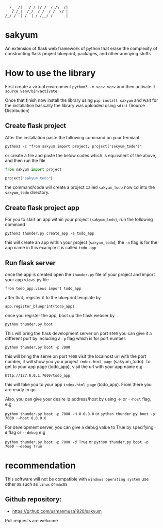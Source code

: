 
        _
      /_  /|   / / |/ /  / /\  /|
       / /_|  /_/  / /  / /  \/ |
    /_/ /  | /  | / /__/ /      |

# sakyum

An extension of flask web framework of python that erase the complexity of constructing flask project blueprint, packages, and other annoying stuffs

# How to use the library
First create a virtual environment `python3 -m venv venv` and then activate it `source venv/bin/activate`

Once that finish now install the library using `pip install sakyum` and wait for the installation basically the library was uploaded using `sdist` (Source Distribution)

## Create flask project
After the installation paste the following command on your termianl

`python3 -c "from sakyum import project; project('sakyum_todo')"`

or create a file and paste the below codes which is equivalent of the above, and then run the file

```python
from sakyum import project

project("sakyum_todo")
```

the command/code will create a project called `sakyum_todo` now cd into the `sakyum_todo` directory.

## Create flask project app
For you to start an app within your project (`sakyum_todo`), run the following command

`python3 thunder.py create_app -a todo_app`

this will create an app within your project (`sakyum_todo`), the `-a` flag is for the app name in this example it is called `todo_app`

## Run flask server
once the app is created open the `thunder.py` file of your project and import your app `views.py` file

`from todo_app.views import todo_app`

after that, register it to the blueprint template by

`app.register_blueprint(todo_app)`

once you register the app, boot up the flask webser by

`python thunder.py boot`

This will bring the flask development server on port `5000` you can give it a different port by including a `-p` flag which is for port number:

`python thunder.py boot -p 7000`

this will bring the serve on port `7000` visit the localhost url with the port number, it will show you your project `index.html page` (sakyum_todo). To get to your app page (todo_app), visit the url with your app name e.g

`http://127.0.0.1:7000/todo_app`

this will take you to your app `index.html page` (todo_app). From there you are ready to go.

Also, you can give your desire ip address/host by using `-H` or `--host` flag, e.g

`python thunder.py boot -p 7000 -H 0.0.0.0` or `python thunder.py boot -p 7000 --host 0.0.0.0`

For development server, you can give a debug value to True by specifying `-d` flag or `--debug` e.g

`python thunder.py boot -p 7000 -d True` or `python thunder.py boot -p 7000 --debug True`

# recommendation
This software will not be compatible with `windows operating system` use other `OS` such as `linux` or `macOS`

## Github repository:

- https://github.com/usmanmusa1920/sakyum

Pull requests are welcome
